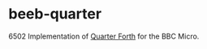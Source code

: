 # beeb-quarter

6502 Implementation of [Quarter Forth](https://github.com/Nick-Chapman/quarter-forth)
for the BBC Micro.
